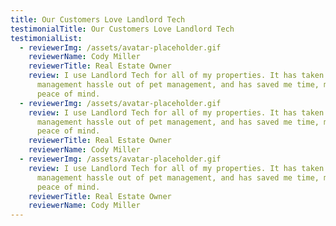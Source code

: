 ```yaml
---
title: Our Customers Love Landlord Tech
testimonialTitle: Our Customers Love Landlord Tech
testimonialList:
  - reviewerImg: /assets/avatar-placeholder.gif
    reviewerName: Cody Miller
    reviewerTitle: Real Estate Owner
    review: I use Landlord Tech for all of my properties. It has taken a huge
      management hassle out of pet management, and has saved me time, money and
      peace of mind.
  - reviewerImg: /assets/avatar-placeholder.gif
    review: I use Landlord Tech for all of my properties. It has taken a huge
      management hassle out of pet management, and has saved me time, money and
      peace of mind.
    reviewerTitle: Real Estate Owner
    reviewerName: Cody Miller
  - reviewerImg: /assets/avatar-placeholder.gif
    review: I use Landlord Tech for all of my properties. It has taken a huge
      management hassle out of pet management, and has saved me time, money and
      peace of mind.
    reviewerTitle: Real Estate Owner
    reviewerName: Cody Miller
---
```

